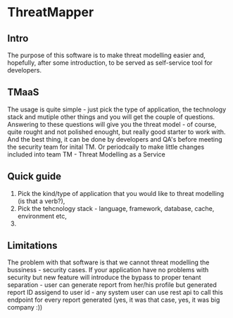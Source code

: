 # ThreatMapper

## Intro
The purpose of this software is to make threat modelling easier and, hopefully, after some introduction, to be served as self-service tool for developers. 

## TMaaS
The usage is quite simple - just pick the type of application, the technology stack and mutiple other things and you will get the couple of questions. Answering to these questions will give you the threat model - of course, quite rought and not polished enought, but really good starter to work with. And the best thing, it can be done by developers and QA's before meeting the security team for inital TM. Or periodcaily to make little changes included into team TM - Threat Modelling as a Service 

## Quick guide
1. Pick the kind/type of application that you would like to threat modelling (is that a verb?), 
2. Pick the tehcnology stack - language, framework, database, cache, environment etc,
3. 

## Limitations
The problem with that software is that we cannot threat modelling the bussiness - security cases. If your application have no problems with security but new feature will introduce the  bypass to proper tenant separation - user can generate report from her/his profile but generated report ID assigend to user id - any system user can use rest api to call this endpoint for every report generated (yes, it was that case, yes, it was big company :))
